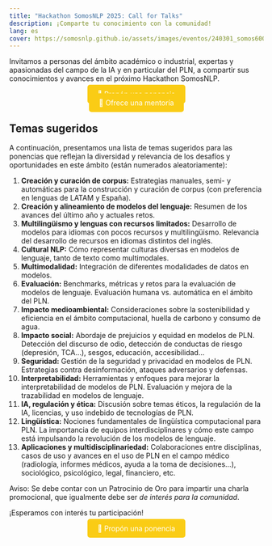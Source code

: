 ```yaml
---
title: "Hackathon SomosNLP 2025: Call for Talks"
description: ¡Comparte tu conocimiento con la comunidad!
lang: es
cover: https://somosnlp.github.io/assets/images/eventos/240301_somos600m.jpg
---
```


Invitamos a personas del ámbito académico o industrial, expertas y apasionadas del campo de la IA y en particular del PLN, a compartir sus conocimientos y avances en el próximo Hackathon SomosNLP.

<center><a href="https://forms.gle/YpUvifDNLG6E56Cy9" target="_blank" style="background-color:#FACC15; color:white; margin:20px 20px; padding:10px 20px; text-decoration:none; border-radius:5px;">📝 Propón una ponencia</a></center>

<center><a href="https://forms.gle/7UmsVDnFmNo1pCrf9" target="_blank" style="background-color:#FACC15; color:white; margin:20px 20px; padding:10px 20px; text-decoration:none; border-radius:5px;">📝 Ofrece una mentoría</a></center>

## Temas sugeridos

A continuación, presentamos una lista de temas sugeridos para las ponencias que reflejan la diversidad y relevancia de los desafíos y oportunidades en este ámbito (están numerados aleatoriamente):

1. **Creación y curación de corpus:** Estrategias manuales, semi- y automáticas para la construcción y curación de corpus (con preferencia en lenguas de LATAM y España).
2. **Creación y alineamiento de modelos del lenguaje:** Resumen de los avances del último año y actuales retos.
3. **Multilingüismo y lenguas con recursos limitados:** Desarrollo de modelos para idiomas con pocos recursos y multilingüismo. Relevancia del desarrollo de recursos en idiomas distintos del inglés.
4. **Cultural NLP:** Cómo representar culturas diversas en modelos de lenguaje, tanto de texto como multimodales.
5. **Multimodalidad:** Integración de diferentes modalidades de datos en modelos.
6. **Evaluación:** Benchmarks, métricas y retos para la evaluación de modelos de lenguaje. Evaluación humana vs. automática en el ámbito del PLN.
7. **Impacto medioambiental:** Consideraciones sobre la sostenibilidad y eficiencia en el ámbito computacional, huella de carbono y consumo de agua.
8. **Impacto social:** Abordaje de prejuicios y equidad en modelos de PLN. Detección del discurso de odio, detección de conductas de riesgo (depresión, TCA…), sesgos, educación, accesibilidad…
9. **Seguridad:** Gestión de la seguridad y privacidad en modelos de PLN. Estrategias contra desinformación, ataques adversarios y defensas.
10. **Interpretabilidad:** Herramientas y enfoques para mejorar la interpretabilidad de modelos de PLN. Evaluación y mejora de la trazabilidad en modelos de lenguaje.
11. **IA, regulación y ética:** Discusión sobre temas éticos, la regulación de la IA, licencias, y uso indebido de tecnologías de PLN.
12. **Lingüística:** Nociones fundamentales de lingüística computacional para PLN. La importancia de equipos interdisciplinares y cómo este campo está impulsando la revolución de los modelos de lenguaje.
13. **Aplicaciones y multidisciplinariedad:** Colaboraciones entre disciplinas, casos de uso y avances en el uso de PLN en el campo médico (radiología, informes médicos, ayuda a la toma de decisiones…), sociológico, psicológico, legal, financiero, etc.


Aviso: Se debe contar con un Patrocinio de Oro para impartir una charla promocional, que igualmente debe ser *de interés para la comunidad*.

¡Esperamos con interés tu participación!

<center><a href="https://forms.gle/YpUvifDNLG6E56Cy9" target="_blank" style="background-color:#FACC15; color:white; margin:20px 20px; padding:10px 20px; text-decoration:none; border-radius:5px;">📝 Propón una ponencia</a></center>
